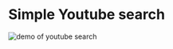 # Simple Youtube search

 ![demo of youtube search ](https://raw.githubusercontent.com/josephskrzysowski/youtubeVideoSearch/master/images/you-tube.gif?raw=true)
